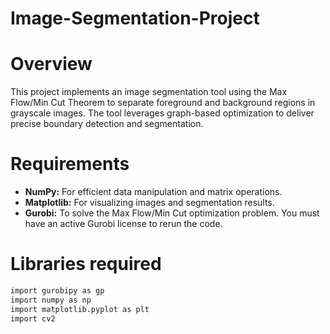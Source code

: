 # Image-Segmentation-Project
# Overview

This project implements an image segmentation tool using the Max Flow/Min Cut Theorem to separate foreground and background regions in grayscale images. The tool leverages graph-based optimization to deliver precise boundary detection and segmentation.

# Requirements

- **NumPy:** For efficient data manipulation and matrix operations.
- **Matplotlib:** For visualizing images and segmentation results.
- **Gurobi:** To solve the Max Flow/Min Cut optimization problem. You must have an active Gurobi license to rerun the code.

# Libraries required

```bash
import gurobipy as gp
import numpy as np
import matplotlib.pyplot as plt
import cv2

